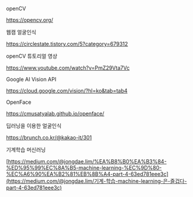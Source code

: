 openCV

<https://opencv.org/>

웹캠 얼굴인식

<https://circlestate.tistory.com/5?category=679312>

openCV 튜토리얼 영상

<https://www.youtube.com/watch?v=PmZ29Vta7Vc>

Google AI Vision API

<https://cloud.google.com/vision/?hl=ko&tab=tab4>

OpenFace

<https://cmusatyalab.github.io/openface/>

딥러닝을 이용한 얼굴인식

<https://brunch.co.kr/@kakao-it/301>

기계학습 머신러닝

[https://medium.com/@jongdae.lim/%EA%B8%B0%EA%B3%84-%ED%95%99%EC%8A%B5-machine-learning-%EC%9D%80-%EC%A6%90%EA%B2%81%EB%8B%A4-part-4-63ed781eee3c](https://medium.com/@jongdae.lim/기계-학습-machine-learning-은-즐겁다-part-4-63ed781eee3c)

